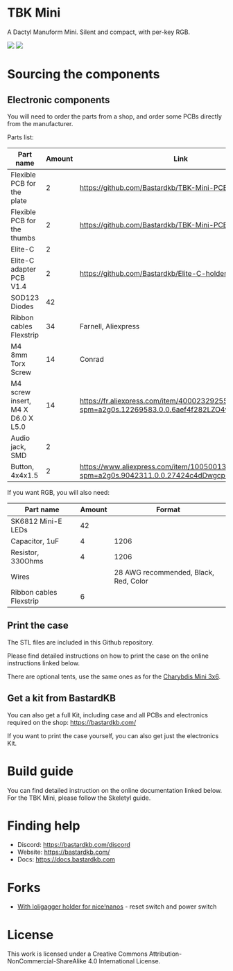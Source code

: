 # TBK Mini

A Dactyl Manuform Mini. Silent and compact, with per-key RGB.

![](pics/4.png)
![](pics/5.JPG)

# Sourcing the components

## Electronic components

You will need to order the parts from a shop, and order some PCBs directly from the manufacturer.

Parts list:

| Part name                         | Amount | Link                                                                                       |
| --------------------------------- | ------ | ------------------------------------------------------------------------------------------ |
| Flexible PCB for the plate        | 2      | https://github.com/Bastardkb/TBK-Mini-PCB-plate                                            |
| Flexible PCB for the thumbs       | 2      | https://github.com/Bastardkb/TBK-Mini-PCB-thumb-cluster                                    |
| Elite-C                           | 2      |                                                                                            |
| Elite-C adapter PCB V1.4          | 2      | https://github.com/Bastardkb/Elite-C-holder                                                |
| SOD123 Diodes                     | 42     |                                                                                            |
| Ribbon cables Flexstrip           | 34     | Farnell, Aliexpress                                                                        |
| M4 8mm Torx Screw                 | 14     | Conrad                                                                                     |
| M4 screw insert, M4 X D6.0 X L5.0 | 14     | https://fr.aliexpress.com/item/4000232925592.html?spm=a2g0s.12269583.0.0.6aef4f282LZO4v    |
| Audio jack, SMD                   | 2      |                                                                                            |
| Button, 4x4x1.5                   | 2      | https://www.aliexpress.com/item/1005001304569553.html?spm=a2g0s.9042311.0.0.27424c4dDwgcp7 |

If you want RGB, you will also need:

| Part name               | Amount | Format                                |
| ----------------------- | ------ | ------------------------------------- |
| SK6812 Mini-E LEDs      | 42     |                                       |
| Capacitor, 1uF          | 4      | 1206                                  |
| Resistor, 330Ohms       | 4      | 1206                                  |
| Wires                   |        | 28 AWG recommended, Black, Red, Color |
| Ribbon cables Flexstrip | 6      |                                       |

## Print the case

The STL files are included in this Github repository.

Please find detailed instructions on how to print the case on the online instructions linked below.

There are optional tents, use the same ones as for the [Charybdis Mini 3x6](https://github.com/bastardkb/charybdis).


## Get a kit from BastardKB

You can also get a full Kit, including case and all PCBs and electronics required on the shop:
https://bastardkb.com/


If you want to print the case yourself, you can also get just the electronics Kit.

# Build guide

You can find detailed instruction on the online documentation linked below. For the TBK Mini, please follow the Skeletyl guide.

# Finding help

- Discord: https://bastardkb.com/discord
- Website: https://bastardkb.com/
- Docs: https://docs.bastardkb.com


# Forks

- [With loligagger holder for nice!nanos](https://github.com/nathanielks/TBK-Mini) - reset switch and power switch


# License

This work is licensed under a Creative Commons Attribution-NonCommercial-ShareAlike 4.0 International License.
